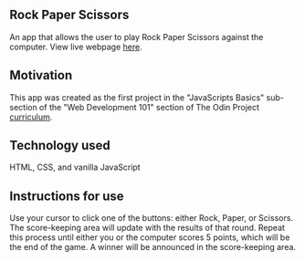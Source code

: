 ## Rock Paper Scissors
An app that allows the user to play Rock Paper Scissors against the computer. View live webpage [here](https://annacate.github.io/rock_paper_scissors/).

## Motivation
This app was created as the first project in the "JavaScripts Basics" sub-section of the "Web Development 101" section of The Odin Project [curriculum](https://www.theodinproject.com/courses?ref=homenav).

## Technology used
HTML, CSS, and vanilla JavaScript

## Instructions for use
Use your cursor to click one of the buttons: either Rock, Paper, or Scissors. The score-keeping area will update with the results of that round. Repeat this process until either you or the computer scores 5 points, which will be the end of the game. A winner will be announced in the score-keeping area.
